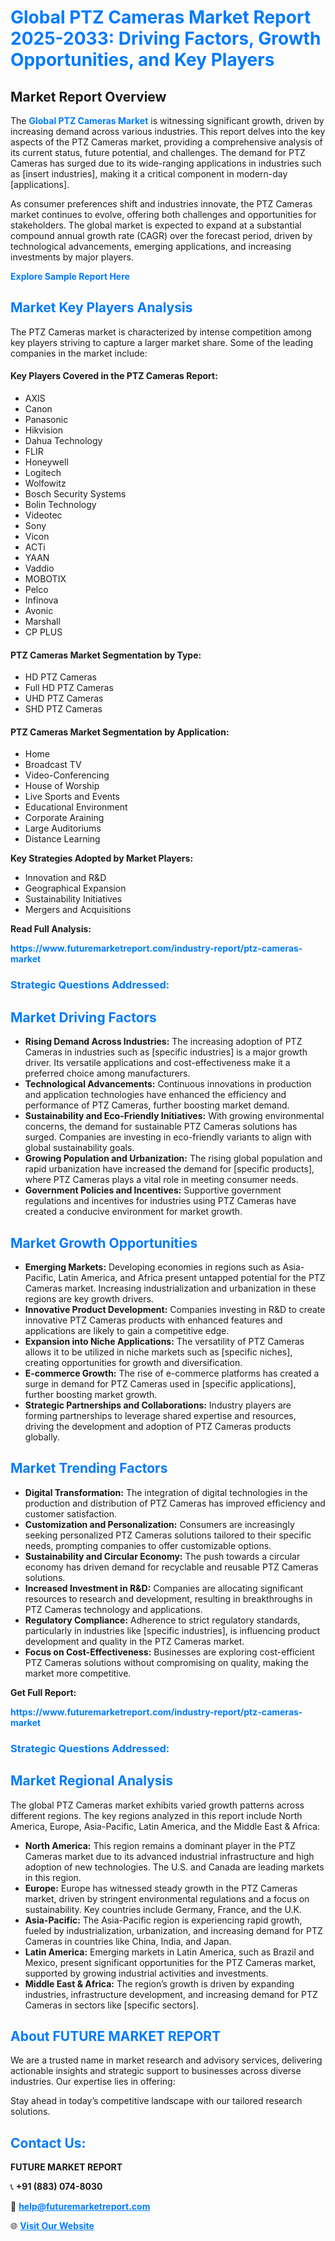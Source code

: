 <h1 style="color: #007BFF;">Global PTZ Cameras Market Report 2025-2033: Driving Factors, Growth Opportunities, and Key Players</h1>

<section id="overview">
<h2>Market Report Overview</h2>
<p>The <a href="https://www.futuremarketreport.com/industry-report/ptz-cameras-market" style="color: #007BFF; text-decoration: none;"><strong>Global PTZ Cameras Market</strong></a> is witnessing significant growth, driven by increasing demand across various industries. This report delves into the key aspects of the PTZ Cameras market, providing a comprehensive analysis of its current status, future potential, and challenges. The demand for PTZ Cameras has surged due to its wide-ranging applications in industries such as [insert industries], making it a critical component in modern-day [applications].</p>
<p>As consumer preferences shift and industries innovate, the PTZ Cameras market continues to evolve, offering both challenges and opportunities for stakeholders. The global market is expected to expand at a substantial compound annual growth rate (CAGR) over the forecast period, driven by technological advancements, emerging applications, and increasing investments by major players.</p>
</section>

<section id="overview">
<p><a href="https://www.futuremarketreport.com/request-sample/reportId=76605" style="color: #007BFF; text-decoration: none;"><strong>Explore Sample Report Here</strong></a></p>
</section>

<section id="key-players">
<h2 style="color: #007BFF;">Market Key Players Analysis</h2>
<p>The PTZ Cameras market is characterized by intense competition among key players striving to capture a larger market share. Some of the leading companies in the market include:</p>
<h4>Key Players Covered in the PTZ Cameras Report:</h4>
<ul><li>AXIS</li><li>Canon</li><li>Panasonic</li><li>Hikvision</li><li>Dahua Technology</li><li>FLIR</li><li>Honeywell</li><li>Logitech</li><li>Wolfowitz</li><li>Bosch Security Systems</li><li>Bolin Technology</li><li>Videotec</li><li>Sony</li><li>Vicon</li><li>ACTi</li><li>YAAN</li><li>Vaddio</li><li>MOBOTIX</li><li>Pelco</li><li>Infinova</li><li>Avonic</li><li>Marshall</li><li>CP PLUS</li></ul>
<h4>PTZ Cameras Market Segmentation by Type:</h4>
<ul><li>HD PTZ Cameras</li><li>Full HD PTZ Cameras</li><li>UHD PTZ Cameras</li><li>SHD PTZ Cameras</li></ul>

<h4>PTZ Cameras Market Segmentation by Application:</h4>
<ul><li>Home</li><li>Broadcast TV</li><li>Video-Conferencing</li><li>House of Worship</li><li>Live Sports and Events</li><li>Educational Environment</li><li>Corporate Araining</li><li>Large Auditoriums</li><li>Distance Learning</li></ul>
<p><strong>Key Strategies Adopted by Market Players:</strong></p>
<ul>
<li>Innovation and R&D</li>
<li>Geographical Expansion</li>
<li>Sustainability Initiatives</li>
<li>Mergers and Acquisitions</li>
</ul>
</section>

<section>
<p><strong>Read Full Analysis: </strong></p><a href="https://www.futuremarketreport.com/industry-report/ptz-cameras-market" style="color: #007BFF; text-decoration: none;"><strong>https://www.futuremarketreport.com/industry-report/ptz-cameras-market</strong></a>
<h3 style="color: #007BFF;">Strategic Questions Addressed:</h3>
</section>

<section id="driving-factors">
<h2 style="color: #007BFF;">Market Driving Factors</h2>
<ul>
<li><strong>Rising Demand Across Industries:</strong> The increasing adoption of PTZ Cameras in industries such as [specific industries] is a major growth driver. Its versatile applications and cost-effectiveness make it a preferred choice among manufacturers.</li>
<li><strong>Technological Advancements:</strong> Continuous innovations in production and application technologies have enhanced the efficiency and performance of PTZ Cameras, further boosting market demand.</li>
<li><strong>Sustainability and Eco-Friendly Initiatives:</strong> With growing environmental concerns, the demand for sustainable PTZ Cameras solutions has surged. Companies are investing in eco-friendly variants to align with global sustainability goals.</li>
<li><strong>Growing Population and Urbanization:</strong> The rising global population and rapid urbanization have increased the demand for [specific products], where PTZ Cameras plays a vital role in meeting consumer needs.</li>
<li><strong>Government Policies and Incentives:</strong> Supportive government regulations and incentives for industries using PTZ Cameras have created a conducive environment for market growth.</li>
</ul>
</section>

<section id="growth-opportunities">
<h2 style="color: #007BFF;">Market Growth Opportunities</h2>
<ul>
<li><strong>Emerging Markets:</strong> Developing economies in regions such as Asia-Pacific, Latin America, and Africa present untapped potential for the PTZ Cameras market. Increasing industrialization and urbanization in these regions are key growth drivers.</li>
<li><strong>Innovative Product Development:</strong> Companies investing in R&D to create innovative PTZ Cameras products with enhanced features and applications are likely to gain a competitive edge.</li>
<li><strong>Expansion into Niche Applications:</strong> The versatility of PTZ Cameras allows it to be utilized in niche markets such as [specific niches], creating opportunities for growth and diversification.</li>
<li><strong>E-commerce Growth:</strong> The rise of e-commerce platforms has created a surge in demand for PTZ Cameras used in [specific applications], further boosting market growth.</li>
<li><strong>Strategic Partnerships and Collaborations:</strong> Industry players are forming partnerships to leverage shared expertise and resources, driving the development and adoption of PTZ Cameras products globally.</li>
</ul>
</section>

<section id="trending-factors">
<h2 style="color: #007BFF;">Market Trending Factors</h2>
<ul>
<li><strong>Digital Transformation:</strong> The integration of digital technologies in the production and distribution of PTZ Cameras has improved efficiency and customer satisfaction.</li>
<li><strong>Customization and Personalization:</strong> Consumers are increasingly seeking personalized PTZ Cameras solutions tailored to their specific needs, prompting companies to offer customizable options.</li>
<li><strong>Sustainability and Circular Economy:</strong> The push towards a circular economy has driven demand for recyclable and reusable PTZ Cameras solutions.</li>
<li><strong>Increased Investment in R&D:</strong> Companies are allocating significant resources to research and development, resulting in breakthroughs in PTZ Cameras technology and applications.</li>
<li><strong>Regulatory Compliance:</strong> Adherence to strict regulatory standards, particularly in industries like [specific industries], is influencing product development and quality in the PTZ Cameras market.</li>
<li><strong>Focus on Cost-Effectiveness:</strong> Businesses are exploring cost-efficient PTZ Cameras solutions without compromising on quality, making the market more competitive.</li>
</ul>
</section>

<section>
<p><strong>Get Full Report: </strong></p><a href="https://www.futuremarketreport.com/industry-report/ptz-cameras-market" style="color: #007BFF; text-decoration: none;"><strong>https://www.futuremarketreport.com/industry-report/ptz-cameras-market</strong></a>
<h3 style="color: #007BFF;">Strategic Questions Addressed:</h3>
</section>


<section id="regional-analysis">
<h2 style="color: #007BFF;">Market Regional Analysis</h2>
<p>The global PTZ Cameras market exhibits varied growth patterns across different regions. The key regions analyzed in this report include North America, Europe, Asia-Pacific, Latin America, and the Middle East & Africa:</p>
<ul>
<li><strong>North America:</strong> This region remains a dominant player in the PTZ Cameras market due to its advanced industrial infrastructure and high adoption of new technologies. The U.S. and Canada are leading markets in this region.</li>
<li><strong>Europe:</strong> Europe has witnessed steady growth in the PTZ Cameras market, driven by stringent environmental regulations and a focus on sustainability. Key countries include Germany, France, and the U.K.</li>
<li><strong>Asia-Pacific:</strong> The Asia-Pacific region is experiencing rapid growth, fueled by industrialization, urbanization, and increasing demand for PTZ Cameras in countries like China, India, and Japan.</li>
<li><strong>Latin America:</strong> Emerging markets in Latin America, such as Brazil and Mexico, present significant opportunities for the PTZ Cameras market, supported by growing industrial activities and investments.</li>
<li><strong>Middle East & Africa:</strong> The region’s growth is driven by expanding industries, infrastructure development, and increasing demand for PTZ Cameras in sectors like [specific sectors].</li>
</ul>
</section>

<footer>
<h2 style="color: #007BFF;">About FUTURE MARKET REPORT</h2>
<p>We are a trusted name in market research and advisory services, delivering actionable insights and strategic support to businesses across diverse industries. Our expertise lies in offering:</p>

<p>Stay ahead in today’s competitive landscape with our tailored research solutions.</p>

<h2 style="color: #007BFF;">Contact Us:</h2>
<p><strong>FUTURE MARKET REPORT</strong></p>
<p>📞 <strong>+91 (883) 074-8030</strong></p>
<p>📧 <strong><a href="mailto:help@futuremarketreport.com" style="color: #007BFF;">help@futuremarketreport.com</a></strong></p>
<p>🌐 <strong><a href="https://www.futuremarketreport.com/" style="color: #007BFF;">Visit Our Website</a></strong></p>
</footer>